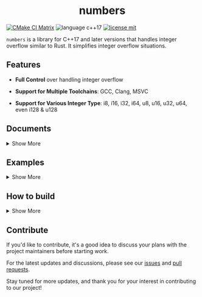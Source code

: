 <h1 align="center">
numbers
</h1>

[![CMake CI Matrix](https://github.com/guuzaa/numbers/actions/workflows/cmake.yml/badge.svg?branch=main)](https://github.com/guuzaa/numbers/actions/workflows/cmake.yml)
![language c++17](https://img.shields.io/badge/Language-C++17-red)
[![license mit](https://img.shields.io/badge/License-MIT-pink)](https://github.com/guuzaa/numbers/blob/main/LICENSE.txt)

`numbers` is a library for C++17 and later versions that handles integer overflow similar to Rust. It simplifies integer overflow situations.

## Features

- **Full Control** over handling integer overflow

- **Support for Multiple Toolchains**: GCC, Clang, MSVC

- **Support for Various Integer Type**: i8, i16, i32, i64, u8, u16, u32, u64, even i128 & u128

## Documents

<details>
<summary>Show More</summary>

When performing arithmetic operations in C++, handling integer overflow can be time-consuming and frustrating. To simplify this process, we have developed this library - `numbers`.

`numbers` provides various integer types, consisting of i8, i16, i32, i64, i128, u8, u16, u32, u64, u128. All types are defined in `numbers` namespace, which lives in `numbers.h`.

To ease the difficulty of handling integer overflow, `numbers` supports five kinds of operations:

1. Vanilla arithmetic operations include +, -, *, /, abs, and unary -.
    > Different from these operators of primitive types, if an overflow occurs, they'll throw an exception.
    >
    > NOTE: The abs operator is only support by signed integers. The unsigned integers don't need to perform the abs operation. The following abs variants adhere to the same principle.

2. Checked operations include `checked_add`, `checked_sub`, `checked_div`, `checked_mul`, `checked_neg`, and `checked_abs`.
    > These operators return `std::optional` if no overflow occurs, and `std::nullopt` if an overflow does occur.

3. Overflowing operations include `overflowing_add`, `overflowing_sub`, `overflowing_div`, `overflowing_mul`, `overflowing_neg`, and `overflowing_abs`.
    > These operators return a `std::tuple` of the operation result and a boolean indicating whether an overflow would occur. If an overflow would have occurred then the wrapped value is returned.
4. Saturating operations include `saturating_add`, `saturating_sub`, `saturating_div`, `saturating_mul`, `saturating_neg`, and `saturating_abs`.
    > These operators return the saturating value at the numeric bounds instead of overflowing.
    >
    > NOTE: The `saturating_neg` isn't supported by unsigned integers.
5. Wrapping (modular) arithmetic operations include `wrapping_add`, `wrapping_sub`, `wrapping_div`, `wrapping_mul`, `wrapping_neg`, and `wrapping_abs`.
    > The return values of these operators are wrapping around at the boundary of the type.


</details>

## Examples

<details>
<summary>Show More</summary>

### operator +
```c++
numbers::i8 a = 100;
std::cout << a << '\n';
try {
    a = a + a;
    std::cout << a << '\n';
} catch (std::runtime_error &err) {
    std::cout << "Catch error: " << err.what() << '\n';
}
```

### checked sub
```c++
numbers::i8 a = numbers::i8::MIN;
std::cout << a << '\n';
std::optional<numbers::i8> ret = a.checked_sub(1);
if (ret) {
    std::cout << ret.value() << '\n';
} else {
    std::cout << "Overflow!\n";
}
```

### overflowing div
```c++
numbers::i16 a = 40;
numbers::i16 b = 2;
auto [ret, overflowing] = a.overflowing_div(b);
std::cout <<"a= " << a << ", b= " << b << '\n';
if (!overflowing) {
    std::cout << ret << '\n';
} else {
    std::cout << "Overflow!\n";
}
```

### saturating mul
```c++
numbers::i64 a = 40;
numbers::i64 b = numbers::i64::MAX;
std::cout << "a= " << a << ", b= " << b << '\n';
numbers::i64 ret = a.saturating_mul(b);
std::cout << ret << '\n';
```

### wrapping add
```c++
numbers::u128 max = numbers::u128::MAX;
numbers::u128 ret = max.wrapping_add(1); // wrapping around
std::cout << ret << '\n';
```
</details>

## How to build
<details>
<summary>Show More</summary>

### Prerequisite

Make sure that `CMake` and `GCC`/`Clang`/`MSVC` are installed on your machine.

The source code, example code and test code are located in the [`src`](https://github.com/guuzaa/numbers/tree/main/src), [`examples`](https://github.com/guuzaa/numbers/tree/main/examples) and [`tests`](https://github.com/guuzaa/numbers/tree/main/tests) directory, respectively. 

### Generate build recipe

```shell
cmake -B build
# If you are keen on Ninja
cmake -B build -G Ninja
```

### Build and run all examples

```shell
cmake --build build -t example
```

#### Build and run an exact example

```shell
cmake --build build -t example-[filename]
# If you want to run the file examples/hash.cc 
cmake --build build -t example-hash
# If you want to run a new file you are writing in the ./examples
cmake --build build -t example-your-file-name-with-no-extensions
```

### Build and run all tests

```shell
cmake --build build -t run-tests
```

There are two test binaries: integer_test, uinteger_test. To run them, type the following commands:

```shell
cmake --build build -t test-integer
cmake --build build -t test-uinteger
```

### Format code

> It requires that your machine has `clang-format` installed

```shell
cmake --build build -t check-format
cmake --build build -t format
```

</details>

## Contribute

If you'd like to contribute, it's a good idea to discuss your plans with the project maintainers before starting work.

For the latest updates and discussions, please see our [issues](https://github.com/guuzaa/numbers/issues) and [pull requests](https://github.com/guuzaa/numbers/pulls).

Stay tuned for more updates, and thank you for your interest in contributing to our project!
